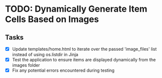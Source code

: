 # TODO: Dynamically Generate Item Cells Based on Images

## Tasks
- [x] Update templates/home.html to iterate over the passed 'image_files' list instead of using os.listdir in Jinja
- [x] Test the application to ensure items are displayed dynamically from the images folder
- [x] Fix any potential errors encountered during testing
